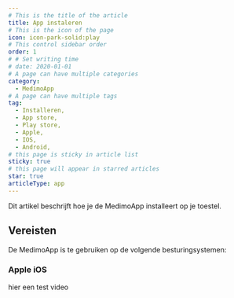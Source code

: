 ```yaml
---
# This is the title of the article
title: App instaleren
# This is the icon of the page
icon: icon-park-solid:play
# This control sidebar order
order: 1
# # Set writing time
# date: 2020-01-01
# A page can have multiple categories
category:
  - MedimoApp
# A page can have multiple tags
tag:
  - Installeren,
  - App store,
  - Play store,
  - Apple,
  - IOS,
  - Android,
# this page is sticky in article list
sticky: true
# this page will appear in starred articles
star: true
articleType: app
---
```


Dit artikel beschrijft hoe je de MedimoApp installeert op je toestel.

## Vereisten

De MedimoApp is te gebruiken op de volgende besturingsystemen:

### Apple iOS

hier een test video

<VimeoPlayer url="https://vimeo.com/1050127882?share=copy&fl=sv&fe=ci" />
